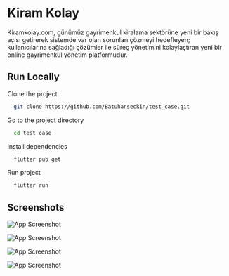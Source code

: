 # Kiram Kolay

Kiramkolay.com, günümüz gayrimenkul kiralama sektörüne yeni bir bakış açısı getirerek sistemde var olan sorunları çözmeyi hedefleyen; kullanıcılarına sağladığı çözümler ile süreç yönetimini kolaylaştıran yeni bir online gayrimenkul yönetim platformudur.

## Run Locally

Clone the project

```bash
  git clone https://github.com/Batuhanseckin/test_case.git
```

Go to the project directory

```bash
  cd test_case
```

Install dependencies

```bash
  flutter pub get
```

Run project

```bash
  flutter run
```
## Screenshots

![App Screenshot](https://www.hizliresim.com/rxoiqc3)

![App Screenshot](https://www.hizliresim.com/lkx2s06)

![App Screenshot](https://www.hizliresim.com/1pfnmk9)

![App Screenshot](https://www.hizliresim.com/18oet2o)
